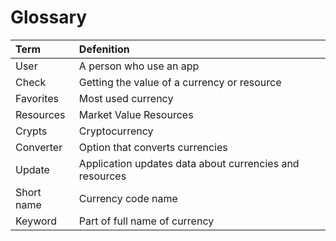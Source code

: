 # Glossary

Term       | Defenition
:----------|:-------------------------------------------------------
User       | A person who use an app
Check      | Getting the value of a currency or resource
Favorites  | Most used currency
Resources  | Market Value Resources
Crypts     | Cryptocurrency
Converter  | Option that converts currencies
Update     | Application updates data about currencies and resources
Short name | Currency code name
Keyword    | Part of full name of currency
